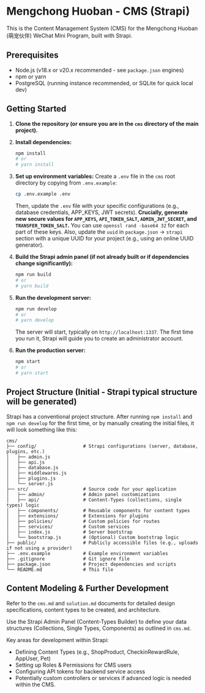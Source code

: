 # Mengchong Huoban - CMS (Strapi)

This is the Content Management System (CMS) for the Mengchong Huoban (萌宠伙伴) WeChat Mini Program, built with Strapi.

## Prerequisites

- Node.js (v18.x or v20.x recommended - see `package.json` engines)
- npm or yarn
- PostgreSQL (running instance recommended, or SQLite for quick local dev)

## Getting Started

1.  **Clone the repository (or ensure you are in the `cms` directory of the main project).**

2.  **Install dependencies:**
    ```bash
    npm install
    # or
    # yarn install
    ```

3.  **Set up environment variables:**
    Create a `.env` file in the `cms` root directory by copying from `.env.example`:
    ```bash
    cp .env.example .env
    ```
    Then, update the `.env` file with your specific configurations (e.g., database credentials, APP_KEYS, JWT secrets). **Crucially, generate new secure values for `APP_KEYS`, `API_TOKEN_SALT`, `ADMIN_JWT_SECRET`, and `TRANSFER_TOKEN_SALT`.** You can use `openssl rand -base64 32` for each part of these keys.
    Also, update the `uuid` in `package.json` -> `strapi` section with a unique UUID for your project (e.g., using an online UUID generator).

4.  **Build the Strapi admin panel (if not already built or if dependencies change significantly):**
    ```bash
    npm run build
    # or
    # yarn build
    ```

5.  **Run the development server:**
    ```bash
    npm run develop
    # or
    # yarn develop
    ```
    The server will start, typically on `http://localhost:1337`. The first time you run it, Strapi will guide you to create an administrator account.

6.  **Run the production server:**
    ```bash
    npm start
    # or
    # yarn start
    ```

## Project Structure (Initial - Strapi typical structure will be generated)

Strapi has a conventional project structure. After running `npm install` and `npm run develop` for the first time, or by manually creating the initial files, it will look something like this:

```
cms/
├── config/                 # Strapi configurations (server, database, plugins, etc.)
│   ├── admin.js
│   ├── api.js
│   ├── database.js
│   ├── middlewares.js
│   ├── plugins.js
│   └── server.js
├── src/                    # Source code for your application
│   ├── admin/              # Admin panel customizations
│   ├── api/                # Content-Types (collections, single types) logic
│   ├── components/         # Reusable components for content types
│   ├── extensions/         # Extensions for plugins
│   ├── policies/           # Custom policies for routes
│   ├── services/           # Custom services
│   ├── index.js            # Server bootstrap
│   └── bootstrap.js        # (Optional) Custom bootstrap logic
├── public/                 # Publicly accessible files (e.g., uploads if not using a provider)
├── .env.example            # Example environment variables
├── .gitignore              # Git ignore file
├── package.json            # Project dependencies and scripts
└── README.md               # This file
```

## Content Modeling & Further Development

Refer to the `cms.md` and `solution.md` documents for detailed design specifications, content types to be created, and architecture.

Use the Strapi Admin Panel (Content-Types Builder) to define your data structures (Collections, Single Types, Components) as outlined in `cms.md`.

Key areas for development within Strapi:
- Defining Content Types (e.g., ShopProduct, CheckinRewardRule, AppUser, Pet)
- Setting up Roles & Permissions for CMS users
- Configuring API tokens for backend service access
- Potentially custom controllers or services if advanced logic is needed within the CMS.